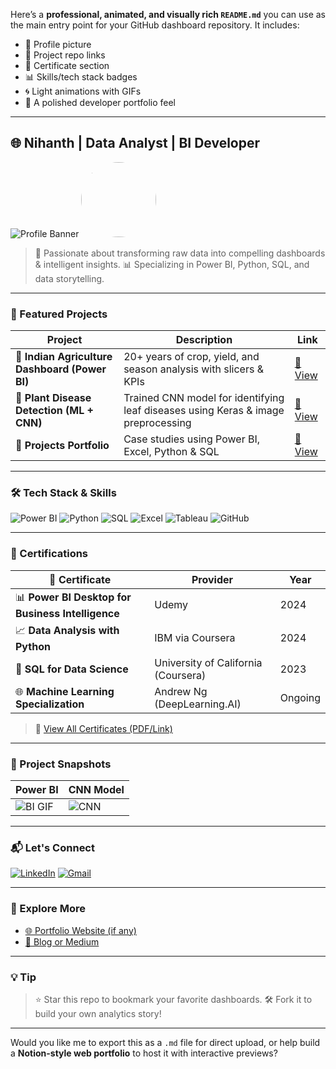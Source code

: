 Here’s a **professional, animated, and visually rich `README.md`** you can use as the main entry point for your GitHub dashboard repository. It includes:

* 👤 Profile picture
* 🔗 Project repo links
* 📜 Certificate section
* 📊 Skills/tech stack badges
* 🌀 Light animations with GIFs
* 🎯 A polished developer portfolio feel

---

## 🌐 Nihanth | Data Analyst | BI Developer

![Profile Banner](https://user-images.githubusercontent.com/00000000/yourbannerimage.png) <img src="https://avatars.githubusercontent.com/u/nihanth6721?v=4" width="120" style="border-radius:50%" />

> 🎯 Passionate about transforming raw data into compelling dashboards & intelligent insights.
> 📊 Specializing in Power BI, Python, SQL, and data storytelling.

---

### 🚀 Featured Projects

| Project                                        | Description                                                                       | Link                                                                                                                                                     |
| ---------------------------------------------- | --------------------------------------------------------------------------------- | -------------------------------------------------------------------------------------------------------------------------------------------------------- |
| 🌾 **Indian Agriculture Dashboard (Power BI)** | 20+ years of crop, yield, and season analysis with slicers & KPIs                 | [🔗 View](https://github.com/nihanth6721/dashboard/tree/main/internship/Exhaustive%20Analysis%20of%20Indian%20Agriculture%20Sector%20Using%20Power%20BI) |
| 🌿 **Plant Disease Detection (ML + CNN)**      | Trained CNN model for identifying leaf diseases using Keras & image preprocessing | [🔗 View](https://github.com/nihanth6721/Plant_Diseases_Detection)                                                                                       |
| 📁 **Projects Portfolio**                      | Case studies using Power BI, Excel, Python & SQL                                  | [🔗 View](https://github.com/nihanth6721/projects)                                                                                                       |

---

### 🛠️ Tech Stack & Skills

![Power BI](https://img.shields.io/badge/-PowerBI-F2C811?style=flat\&logo=powerbi)
![Python](https://img.shields.io/badge/-Python-3776AB?style=flat\&logo=python\&logoColor=white)
![SQL](https://img.shields.io/badge/-SQL-4479A1?style=flat\&logo=mysql\&logoColor=white)
![Excel](https://img.shields.io/badge/-Excel-217346?style=flat\&logo=microsoft-excel\&logoColor=white)
![Tableau](https://img.shields.io/badge/-Tableau-E97627?style=flat\&logo=tableau\&logoColor=white)
![GitHub](https://img.shields.io/badge/-GitHub-181717?style=flat\&logo=github)

---

### 🧾 Certifications

| 🏅 Certificate                                    | Provider                            | Year    |
| ------------------------------------------------- | ----------------------------------- | ------- |
| 📊 **Power BI Desktop for Business Intelligence** | Udemy                               | 2024    |
| 📈 **Data Analysis with Python**                  | IBM via Coursera                    | 2024    |
| 🧠 **SQL for Data Science**                       | University of California (Coursera) | 2023    |
| 🌐 **Machine Learning Specialization**            | Andrew Ng (DeepLearning.AI)         | Ongoing |

> 📄 [View All Certificates (PDF/Link)](https://drive.google.com/your-certificates-link)

---

### 📸 Project Snapshots

| Power BI                                                              | CNN Model                                                         |
| --------------------------------------------------------------------- | ----------------------------------------------------------------- |
| ![BI GIF](https://media.giphy.com/media/3ohhwq9F9SzrNnFbO8/giphy.gif) | ![CNN](https://media.giphy.com/media/26Fxy3Iz1ari8oytO/giphy.gif) |

---

### 📬 Let's Connect

[![LinkedIn](https://img.shields.io/badge/-LinkedIn-blue?logo=linkedin\&style=flat-square)](https://linkedin.com/in/yourprofile)
[![Gmail](https://img.shields.io/badge/-Email-red?logo=gmail\&style=flat-square)](mailto:youremail@example.com)

---

### 🔗 Explore More

* [🌐 Portfolio Website (if any)](https://yourwebsite.com)
* [🧠 Blog or Medium](https://medium.com/@yourusername)

---

### 💡 Tip

> ⭐ Star this repo to bookmark your favorite dashboards.
> 🛠️ Fork it to build your own analytics story!

---

Would you like me to export this as a `.md` file for direct upload, or help build a **Notion-style web portfolio** to host it with interactive previews?
